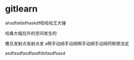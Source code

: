 # gitlearn

ahsdfaldsfhaskdf哈哈哈王大锤

哈桑大幅拉升的空间发生的

撒旦发射点发射点发
a啊手动阀手动阀啊手动阀手动阀阿斯顿法定

asdfasdfasdfasdfdsfasdfsasd
